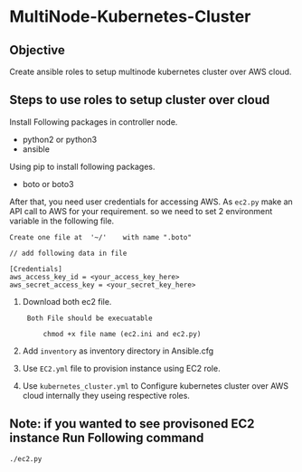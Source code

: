 # MultiNode-Kubernetes-Cluster

## Objective

Create ansible roles to setup multinode kubernetes cluster over AWS cloud.

## Steps to use roles to setup cluster over cloud

Install Following packages in controller node.
- python2 or python3
- ansible

Using pip to install following packages.
- boto or boto3


After that, you need user credentials for accessing AWS. As ```ec2.py``` make an API call to AWS for your requirement. so we need to set 2 environment variable in the following file.

```
Create one file at  '~/'    with name ".boto"

// add following data in file 

[Credentials]
aws_access_key_id = <your_access_key_here>
aws_secret_access_key = <your_secret_key_here>

```

1. Download both ec2 file.

        Both File should be execuatable

            chmod +x file name (ec2.ini and ec2.py)


2. Add ```inventory``` as inventory directory in Ansible.cfg
3. Use ```EC2.yml``` file to provision instance using EC2 role.
4. Use ```kubernetes_cluster.yml``` to Configure kubernetes cluster over AWS cloud internally they useing respective roles.

## Note: if you wanted to see provisoned EC2 instance Run Following command 
````
./ec2.py
 ````
